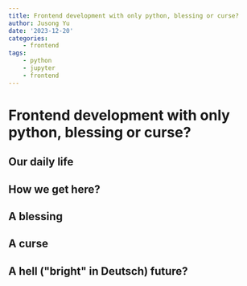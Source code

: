 ```yaml
---
title: Frontend development with only python, blessing or curse?
author: Jusong Yu
date: '2023-12-20'
categories:
    - frontend
tags:
    - python
    - jupyter
    - frontend
---
```


# Frontend development with only python, blessing or curse?

## Our daily life

## How we get here?

## A blessing

## A curse

## A hell ("bright" in Deutsch) future?


